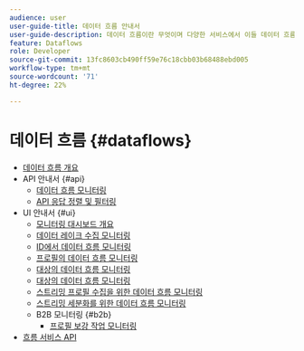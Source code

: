 ```yaml
---
audience: user
user-guide-title: 데이터 흐름 안내서
user-guide-description: 데이터 흐름이란 무엇이며 다양한 서비스에서 이들 데이터 흐름을 구성하는 방법에 대해 알아봅니다.
feature: Dataflows
role: Developer
source-git-commit: 13fc8603cb490ff59e76c18cbb03b68488ebd005
workflow-type: tm+mt
source-wordcount: '71'
ht-degree: 22%

---
```



# 데이터 흐름 {#dataflows}

- [데이터 흐름 개요](./home.md)
- API 안내서 {#api}
   - [데이터 흐름 모니터링](./api/monitor.md)
   - [API 응답 정렬 및 필터링](./api/sort-and-filter.md)
- UI 안내서 {#ui}
   - [모니터링 대시보드 개요](./ui/monitor.md)
   - [데이터 레이크 수집 모니터링](./ui/monitor-sources.md)
   - [ID에서 데이터 흐름 모니터링](./ui/monitor-identities.md)
   - [프로필의 데이터 흐름 모니터링](./ui/monitor-profiles.md)
   - [대상의 데이터 흐름 모니터링](./ui/monitor-audiences.md)
   - [대상의 데이터 흐름 모니터링](./ui/monitor-destinations.md)
   - [스트리밍 프로필 수집을 위한 데이터 흐름 모니터링](./ui/monitor-streaming-profile.md)
   - [스트리밍 세분화를 위한 데이터 흐름 모니터링](./ui/monitor-streaming-audiences.md)
   - B2B 모니터링 {#b2b}
      - [프로필 보강 작업 모니터링](./ui/b2b/monitor-profile-enrichment.md)
- [흐름 서비스 API](https://www.adobe.io/experience-platform-apis/references/flow-service/)